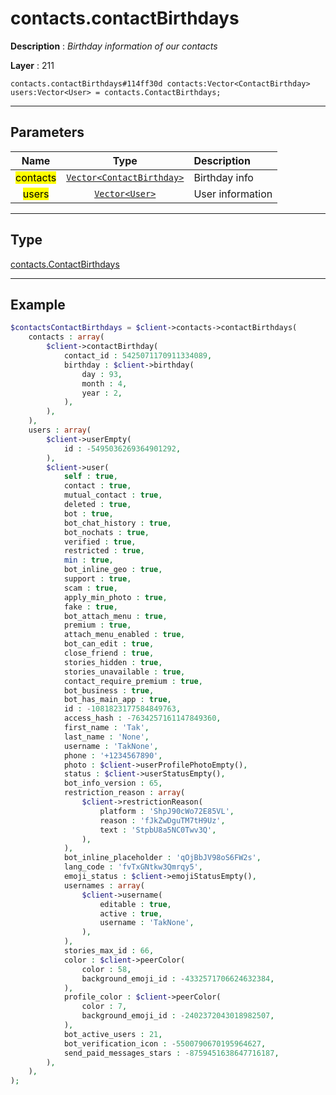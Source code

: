 # contacts.contactBirthdays

**Description** : *Birthday information of our contacts*

**Layer** : 211

```tl
contacts.contactBirthdays#114ff30d contacts:Vector<ContactBirthday> users:Vector<User> = contacts.ContactBirthdays;
```

---

## Parameters

| Name | Type | Description |
| :---: | :---: | :--- |
| <mark>contacts</mark> | [`Vector<ContactBirthday>`](type/ContactBirthday) | Birthday info |
| <mark>users</mark> | [`Vector<User>`](type/User) | User information |

---

## Type

[contacts.ContactBirthdays](type/contacts.ContactBirthdays)

---

## Example

```php
$contactsContactBirthdays = $client->contacts->contactBirthdays(
	contacts : array(
		$client->contactBirthday(
			contact_id : 5425071170911334089,
			birthday : $client->birthday(
				day : 93,
				month : 4,
				year : 2,
			),
		),
	),
	users : array(
		$client->userEmpty(
			id : -5495036269364901292,
		),
		$client->user(
			self : true,
			contact : true,
			mutual_contact : true,
			deleted : true,
			bot : true,
			bot_chat_history : true,
			bot_nochats : true,
			verified : true,
			restricted : true,
			min : true,
			bot_inline_geo : true,
			support : true,
			scam : true,
			apply_min_photo : true,
			fake : true,
			bot_attach_menu : true,
			premium : true,
			attach_menu_enabled : true,
			bot_can_edit : true,
			close_friend : true,
			stories_hidden : true,
			stories_unavailable : true,
			contact_require_premium : true,
			bot_business : true,
			bot_has_main_app : true,
			id : -1081823177584849763,
			access_hash : -7634257161147849360,
			first_name : 'Tak',
			last_name : 'None',
			username : 'TakNone',
			phone : '+1234567890',
			photo : $client->userProfilePhotoEmpty(),
			status : $client->userStatusEmpty(),
			bot_info_version : 65,
			restriction_reason : array(
				$client->restrictionReason(
					platform : 'ShpJ90cWo72E85VL',
					reason : 'fJkZwDguTM7tH9Uz',
					text : 'StpbU8a5NC0Twv3Q',
				),
			),
			bot_inline_placeholder : 'qOjBbJV98oS6FW2s',
			lang_code : 'fvTxGNtkw3Qmrqy5',
			emoji_status : $client->emojiStatusEmpty(),
			usernames : array(
				$client->username(
					editable : true,
					active : true,
					username : 'TakNone',
				),
			),
			stories_max_id : 66,
			color : $client->peerColor(
				color : 58,
				background_emoji_id : -4332571706624632384,
			),
			profile_color : $client->peerColor(
				color : 7,
				background_emoji_id : -2402372043018982507,
			),
			bot_active_users : 21,
			bot_verification_icon : -5500790670195964627,
			send_paid_messages_stars : -8759451638647716187,
		),
	),
);
```